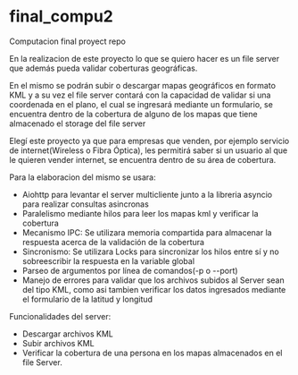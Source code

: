 # final_compu2
Computacion final proyect repo

En la realizacion de este proyecto lo que se quiero hacer es un file server que además pueda validar coberturas geográficas.

En el mismo se podrán subir o descargar mapas geográficos en formato KML y a su vez el file server contará con la capacidad de validar si una coordenada en el plano, el cual se ingresará mediante un formulario, se encuentra dentro de la cobertura de alguno de los mapas que tiene almacenado el storage del file server

Elegí este proyecto ya que para empresas que venden, por ejemplo servicio de internet(Wireless o Fibra Óptica), les permitirá saber si un usuario al que le quieren vender internet, se encuentra dentro de su área de cobertura.

Para la elaboracion del mismo se usara:

- Aiohttp para levantar el server multicliente junto a la libreria asyncio para realizar consultas asincronas
- Paralelismo mediante hilos para leer los mapas kml y verificar la cobertura
- Mecanismo IPC: Se utilizara memoria compartida para almacenar la respuesta acerca de la validación de la cobertura
- Sincronismo: Se utilizara Locks para sincronizar los hilos entre sí y no sobreescribir la respuesta en la variable global
- Parseo de argumentos por línea de comandos(-p o --port)
- Manejo de errores para validar que los archivos subidos al Server sean del tipo KML, como asi tambien verificar los datos ingresados mediante el formulario de la latitud y longitud

Funcionalidades del server:

- Descargar archivos KML
- Subir archivos KML
- Verificar la cobertura de una persona en los mapas almacenados en el file Server.
